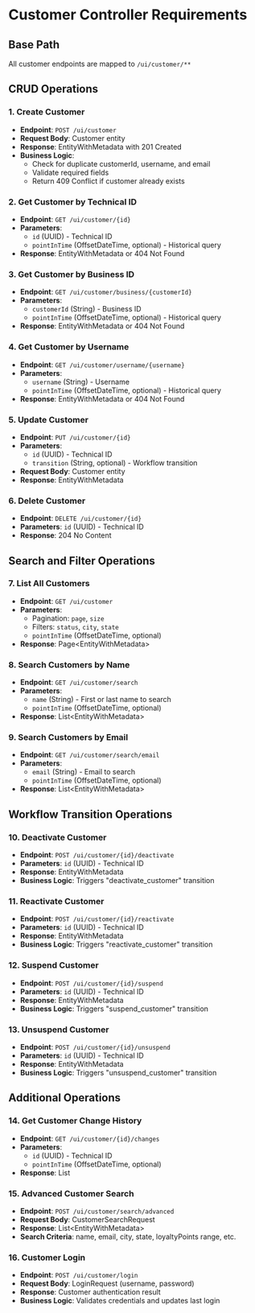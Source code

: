 # Customer Controller Requirements

## Base Path
All customer endpoints are mapped to `/ui/customer/**`

## CRUD Operations

### 1. Create Customer
- **Endpoint**: `POST /ui/customer`
- **Request Body**: Customer entity
- **Response**: EntityWithMetadata<Customer> with 201 Created
- **Business Logic**: 
  - Check for duplicate customerId, username, and email
  - Validate required fields
  - Return 409 Conflict if customer already exists

### 2. Get Customer by Technical ID
- **Endpoint**: `GET /ui/customer/{id}`
- **Parameters**: 
  - `id` (UUID) - Technical ID
  - `pointInTime` (OffsetDateTime, optional) - Historical query
- **Response**: EntityWithMetadata<Customer> or 404 Not Found

### 3. Get Customer by Business ID
- **Endpoint**: `GET /ui/customer/business/{customerId}`
- **Parameters**: 
  - `customerId` (String) - Business ID
  - `pointInTime` (OffsetDateTime, optional) - Historical query
- **Response**: EntityWithMetadata<Customer> or 404 Not Found

### 4. Get Customer by Username
- **Endpoint**: `GET /ui/customer/username/{username}`
- **Parameters**: 
  - `username` (String) - Username
  - `pointInTime` (OffsetDateTime, optional) - Historical query
- **Response**: EntityWithMetadata<Customer> or 404 Not Found

### 5. Update Customer
- **Endpoint**: `PUT /ui/customer/{id}`
- **Parameters**: 
  - `id` (UUID) - Technical ID
  - `transition` (String, optional) - Workflow transition
- **Request Body**: Customer entity
- **Response**: EntityWithMetadata<Customer>

### 6. Delete Customer
- **Endpoint**: `DELETE /ui/customer/{id}`
- **Parameters**: `id` (UUID) - Technical ID
- **Response**: 204 No Content

## Search and Filter Operations

### 7. List All Customers
- **Endpoint**: `GET /ui/customer`
- **Parameters**: 
  - Pagination: `page`, `size`
  - Filters: `status`, `city`, `state`
  - `pointInTime` (OffsetDateTime, optional)
- **Response**: Page<EntityWithMetadata<Customer>>

### 8. Search Customers by Name
- **Endpoint**: `GET /ui/customer/search`
- **Parameters**: 
  - `name` (String) - First or last name to search
  - `pointInTime` (OffsetDateTime, optional)
- **Response**: List<EntityWithMetadata<Customer>>

### 9. Search Customers by Email
- **Endpoint**: `GET /ui/customer/search/email`
- **Parameters**: 
  - `email` (String) - Email to search
  - `pointInTime` (OffsetDateTime, optional)
- **Response**: List<EntityWithMetadata<Customer>>

## Workflow Transition Operations

### 10. Deactivate Customer
- **Endpoint**: `POST /ui/customer/{id}/deactivate`
- **Parameters**: `id` (UUID) - Technical ID
- **Response**: EntityWithMetadata<Customer>
- **Business Logic**: Triggers "deactivate_customer" transition

### 11. Reactivate Customer
- **Endpoint**: `POST /ui/customer/{id}/reactivate`
- **Parameters**: `id` (UUID) - Technical ID
- **Response**: EntityWithMetadata<Customer>
- **Business Logic**: Triggers "reactivate_customer" transition

### 12. Suspend Customer
- **Endpoint**: `POST /ui/customer/{id}/suspend`
- **Parameters**: `id` (UUID) - Technical ID
- **Response**: EntityWithMetadata<Customer>
- **Business Logic**: Triggers "suspend_customer" transition

### 13. Unsuspend Customer
- **Endpoint**: `POST /ui/customer/{id}/unsuspend`
- **Parameters**: `id` (UUID) - Technical ID
- **Response**: EntityWithMetadata<Customer>
- **Business Logic**: Triggers "unsuspend_customer" transition

## Additional Operations

### 14. Get Customer Change History
- **Endpoint**: `GET /ui/customer/{id}/changes`
- **Parameters**: 
  - `id` (UUID) - Technical ID
  - `pointInTime` (OffsetDateTime, optional)
- **Response**: List<EntityChangeMeta>

### 15. Advanced Customer Search
- **Endpoint**: `POST /ui/customer/search/advanced`
- **Request Body**: CustomerSearchRequest
- **Response**: List<EntityWithMetadata<Customer>>
- **Search Criteria**: name, email, city, state, loyaltyPoints range, etc.

### 16. Customer Login
- **Endpoint**: `POST /ui/customer/login`
- **Request Body**: LoginRequest (username, password)
- **Response**: Customer authentication result
- **Business Logic**: Validates credentials and updates last login
